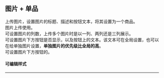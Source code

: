 ## 图片 + 单品
上传图片，设置图片的标题、描述和按钮文本，将其设置为一个商品。  
图片上传使用<explain project="gls" :proplist="['图片批量上传与设置']"></explain>。  
可设置图片的列数，上传多个图片时是以一列、两列还是三列展示。  
可设置图片下方按钮是否显示，以及按钮上的文本。该文本可在全局设置，也可以在给单独图片设置，**单独图片的优先级比全局的高**。  
可设置图片下方按钮的<explain project="gls" :proplist="['跳转类型']"></explain>。

#### 可编辑样式
---
<explain project="gls" :proplist="['留白','边距','背景色','颜色','字号','行高','对齐']"></explain>
